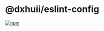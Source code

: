 # @dxhuii/eslint-config

[![npm](https://img.shields.io/npm/v/@dxhuii/eslint-config?color=444&label=)](https://npmjs.com/package/@dxhuii/eslint-config)
